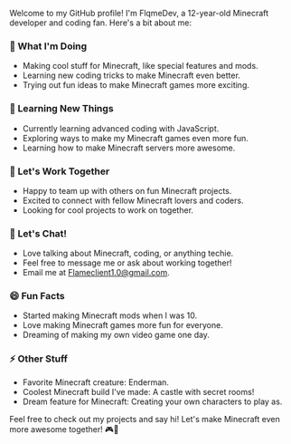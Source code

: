 
Welcome to my GitHub profile! I'm FlqmeDev, a 12-year-old Minecraft developer and coding fan. Here's a bit about me:

### 🚀 What I'm Doing

- Making cool stuff for Minecraft, like special features and mods.
- Learning new coding tricks to make Minecraft even better.
- Trying out fun ideas to make Minecraft games more exciting.

### 🌱 Learning New Things

- Currently learning advanced coding with JavaScript.
- Exploring ways to make my Minecraft games even more fun.
- Learning how to make Minecraft servers more awesome.

### 👯 Let's Work Together

- Happy to team up with others on fun Minecraft projects.
- Excited to connect with fellow Minecraft lovers and coders.
- Looking for cool projects to work on together.

### 💬 Let's Chat!

- Love talking about Minecraft, coding, or anything techie.
- Feel free to message me or ask about working together!
- Email me at [Flameclient1.0@gmail.com](Flameclient1.0@gmail.com).

### 😄 Fun Facts

- Started making Minecraft mods when I was 10.
- Love making Minecraft games more fun for everyone.
- Dreaming of making my own video game one day.

### ⚡️ Other Stuff

- Favorite Minecraft creature: Enderman.
- Coolest Minecraft build I've made: A castle with secret rooms!
- Dream feature for Minecraft: Creating your own characters to play as.

Feel free to check out my projects and say hi! Let's make Minecraft even more awesome together! 🎮🚀
